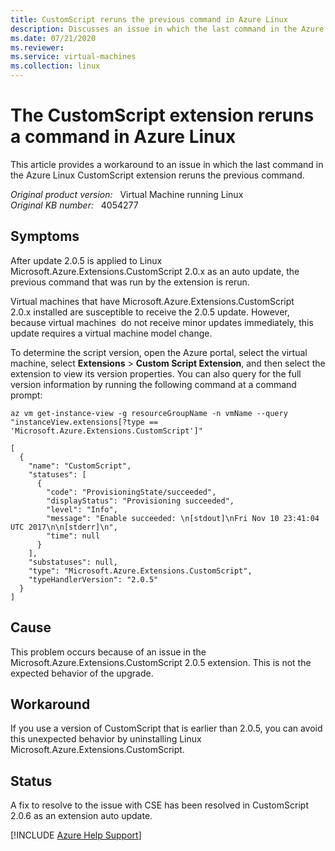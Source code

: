 ```yaml
---
title: CustomScript reruns the previous command in Azure Linux
description: Discusses an issue in which the last command in the Azure Linux CustomScript extension reruns the previous command. Provides a workaround.
ms.date: 07/21/2020
ms.reviewer: 
ms.service: virtual-machines
ms.collection: linux
---
```

# The CustomScript extension reruns a command in Azure Linux

This article provides a workaround to an issue in which the last command in the Azure Linux CustomScript extension reruns the previous command.

_Original product version:_ &nbsp; Virtual Machine running Linux  
_Original KB number:_ &nbsp; 4054277

## Symptoms

After update 2.0.5 is applied to Linux Microsoft.Azure.Extensions.CustomScript 2.0.x as an auto update, the previous command that was run by the extension is rerun.  

Virtual machines that have Microsoft.Azure.Extensions.CustomScript 2.0.x installed are susceptible to receive the 2.0.5 update. However, because virtual machines  do not receive minor updates immediately, this update requires a virtual machine model change.

To determine the script version, open the Azure portal, select the virtual machine, select **Extensions** > **Custom Script Extension**, and then select the extension to view its version properties.
You can also query for the full version information by running the following command at a command prompt:

```azurecli
az vm get-instance-view -g resourceGroupName -n vmName --query "instanceView.extensions[?type == 'Microsoft.Azure.Extensions.CustomScript']"
```

```
[
  {
    "name": "CustomScript",
    "statuses": [
      {
        "code": "ProvisioningState/succeeded",
        "displayStatus": "Provisioning succeeded",
        "level": "Info",
        "message": "Enable succeeded: \n[stdout]\nFri Nov 10 23:41:04 UTC 2017\n\n[stderr]\n",
        "time": null
      }
    ],
    "substatuses": null,
    "type": "Microsoft.Azure.Extensions.CustomScript",
    "typeHandlerVersion": "2.0.5"
  }
]
```

## Cause

This problem occurs because of an issue in the Microsoft.Azure.Extensions.CustomScript 2.0.5 extension. This is not the expected behavior of the upgrade.

## Workaround

If you use a version of CustomScript that is earlier than 2.0.5, you can avoid this unexpected behavior by uninstalling Linux Microsoft.Azure.Extensions.CustomScript.

## Status

A fix to resolve to the issue with CSE has been resolved in CustomScript 2.0.6 as an extension auto update.

[!INCLUDE [Azure Help Support](../../includes/azure-help-support.md)]
